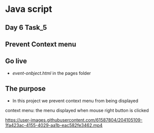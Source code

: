 # Java script 
## Day 6 Task_5 
## Prevent Context menu

## Go live
- *event-onbject.html* in the pages folder

## The purpose
- In this project we prevent context menu from being displayed

context menu: the menu displayed when mouse right button is clicked

https://user-images.githubusercontent.com/61587804/204105109-1fa423ac-4155-4029-aa1b-eac582fe3462.mp4

